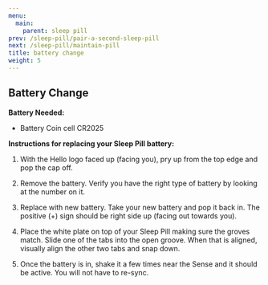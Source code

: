```yaml
---
menu:
  main:
    parent: sleep pill
prev: /sleep-pill/pair-a-second-sleep-pill
next: /sleep-pill/maintain-pill
title: battery change
weight: 5
---
```


## Battery Change

**Battery Needed:**


- Battery Coin cell CR2025


**Instructions for replacing your Sleep Pill battery:**


1. With the Hello logo faced up (facing you), pry up from the top edge and pop the cap off.

2. Remove the battery. Verify you have the right type of battery by looking at the number on it.

3. Replace with new battery. Take your new battery and pop it back in. The positive (+) sign should be right side up (facing out towards you).

4. Place the white plate on top of your Sleep Pill making sure the groves match.  Slide one of the tabs into the open groove. When that is aligned, visually align the other two tabs and snap down.

5. Once the battery is in, shake it a few times near the Sense and it should be active. You will not have to re-sync.

